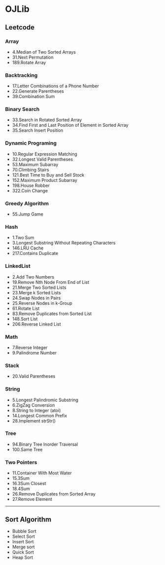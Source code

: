 # OJLib

## Leetcode

### Array
* 4.Median of Two Sorted Arrays
* 31.Next Permutation
* 189.Rotate Array

### Backtracking
* 17.Letter Combinations of a Phone Number
* 22.Generate Parentheses
* 39.Combination Sum

### Binary Search
* 33.Search in Rotated Sorted Array
* 34.Find First and Last Position of Element in Sorted Array
* 35.Search Insert Position

### Dynamic Programing
* 10.Regular Expression Matching
* 32.Longest Valid Parentheses
* 53.Maximum Subarray
* 70.Climbing Stairs
* 121.Best Time to Buy and Sell Stock
* 152.Maximum Product Subarray
* 198.House Robber
* 322.Coin Change

### Greedy Algorithm
* 55.Jump Game

### Hash
* 1.Two Sum
* 3.Longest Substring Without Repeating Characters
* 146.LRU Cache
* 217.Contains Duplicate

### LinkedList
* 2.Add Two Numbers
* 19.Remove Nth Node From End of List
* 21.Merge Two Sorted Lists
* 23.Merge k Sorted Lists
* 24.Swap Nodes in Pairs
* 25.Reverse Nodes in k-Group
* 61.Rotate List
* 83.Remove Duplicates from Sorted List
* 148.Sort List
* 206.Reverse Linked List

### Math
* 7.Reverse Integer
* 9.Palindrome Number

### Stack
* 20.Valid Parentheses

### String
* 5.Longest Palindromic Substring
* 6.ZigZag Conversion
* 8.String to Integer (atoi)
* 14.Longest Common Prefix
* 28.Implement strStr()

### Tree
* 94.Binary Tree Inorder Traversal
* 100.Same Tree

### Two Pointers
* 11.Container With Most Water
* 15.3Sum
* 16.3Sum Closest
* 18.4Sum
* 26.Remove Duplicates from Sorted Array
* 27.Remove Element

---

## Sort Algorithm
* Bubble Sort
* Select Sort
* Insert Sort
* Merge sort
* Quick Sort
* Heap Sort
